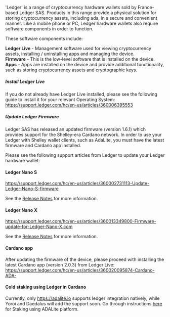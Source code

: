 'Ledger' is a range of cryptocurrency hardware wallets sold by France-based Ledger SAS.
Products in this range provide a physical solution for storing cryptocurrency assets, including ada, in a secure and convenient manner.
Like a mobile phone or PC, Ledger hardware wallets also require software components in order to function.

These software components include:  
  
**Ledger Live** - Management software used for viewing cryptocurrency assets, installing / uninstalling apps and managing the device.  
**Firmware** - This is the low-level software that is installed on the device.  
**Apps** - Apps are installed on the device and provide additional functionality, such as storing cryptocurrency assets and cryptographic keys.  

##### Install Ledger Live

If you do not already have Ledger Live installed, please see the following guide to install it for your relevant Operating System:  
https://support.ledger.com/hc/en-us/articles/360006395553

##### Update Ledger Firmware

Ledger SAS has released an updated firmware (version 1.6.1) which provides support for the Shelley-era Cardano network.
In order to use your Ledger with Shelley wallet clients, such as AdaLite, you must have the latest firmware and Cardano app installed.

Please see the following support articles from Ledger to update your Ledger hardware wallet:

#### Ledger Nano S
https://support.ledger.com/hc/en-us/articles/360002731113-Update-Ledger-Nano-S-firmware

See the [Release Notes](https://support.ledger.com/hc/en-us/articles/360010446000-Ledger-Nano-S-firmware-release-notes) for more information.

#### Ledger Nano X

https://support.ledger.com/hc/en-us/articles/360013349800-Firmware-update-for-Ledger-Nano-X.com

See the [Release Notes](https://support.ledger.com/hc/en-us/articles/360014980580) for more information.

#### Cardano app

After updating the firmware of the device, please proceed with installing the latest Cardano app (version 2.0.3) from Ledger Live:  
https://support.ledger.com/hc/en-us/articles/360020095874-Cardano-ADA-

#### Cold staking using Ledger in Cardano

Currently, only https://adalite.io supports ledger integration natively, while Yoroi and Daedalus will add the support soon. Go through instructions [here](https://github.com/vacuumlabs/adalite/wiki) for Staking using ADALite platform.
